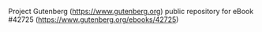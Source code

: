 Project Gutenberg (https://www.gutenberg.org) public repository for eBook #42725 (https://www.gutenberg.org/ebooks/42725)
